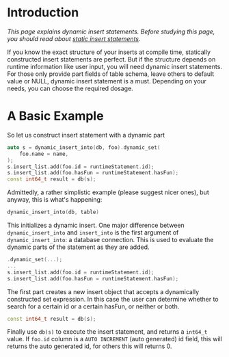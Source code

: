 # Introduction
_This page explains dynamic insert statements. Before studying this page, you should read about [static insert statements](Insert.md)._

If you know the exact structure of your inserts at compile time, statically constructed insert statements are perfect. But if the structure depends on runtime information like user input, you will need dynamic insert statements. For those only provide part fields of table schema, leave others to default value or NULL, dynamic insert statement is a must. Depending on your needs, you can choose the required dosage.

# A Basic Example
So let us construct insert statement with a dynamic part
```C++
auto s = dynamic_insert_into(db, foo).dynamic_set(
    foo.name = name,
);
s.insert_list.add(foo.id = runtimeStatement.id);
s.insert_list.add(foo.hasFun = runtimeStatement.hasFun);
const int64_t result = db(s);
```
Admittedly, a rather simplistic example (please suggest nicer ones), but anyway, this is what's happening:
```C++
dynamic_insert_into(db, table) 
```
This initializes a dynamic insert. One major difference between `dynamic_insert_into` and `insert_into` is the first argument of `dynamic_insert_into`: a database connection. This is used to evaluate the dynamic parts of the statement as they are added.

```C++
.dynamic_set(...);
...
s.insert_list.add(foo.id = runtimeStatement.id);
s.insert_list.add(foo.hasFun = runtimeStatement.hasFun);
```
The first part creates a new insert object that accepts a dynamically constructed set expression. In this case the user can determine whether to search for a certain id or a certain hasFun, or neither or both.

```C++
const int64_t result = db(s);
```
Finally use `db(s)` to execute the insert statement, and returns a `int64_t` value. If `foo.id` column is a `AUTO INCREMENT` (auto generated) id field, this will returns the auto generated id, for others this will returns 0.
